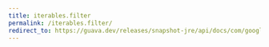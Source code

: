 ```yaml
---
title: iterables.filter
permalink: /iterables.filter/
redirect_to: https://guava.dev/releases/snapshot-jre/api/docs/com/google/common/collect/Iterables.html#filter-java.lang.Iterable-java.lang.Class-
---
```

